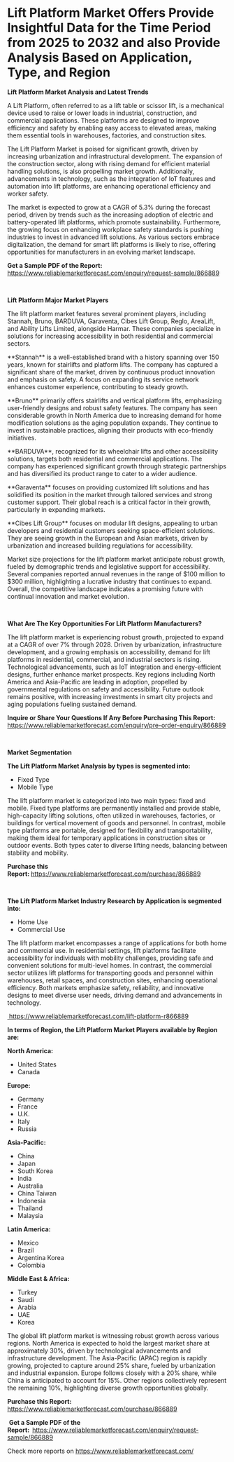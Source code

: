 <p><h1>Lift Platform Market Offers Provide Insightful Data for the Time Period from 2025 to 2032 and also Provide Analysis Based on Application, Type, and Region</h1></p><p><strong>Lift Platform Market Analysis and Latest Trends</strong></p>
<p><p>A Lift Platform, often referred to as a lift table or scissor lift, is a mechanical device used to raise or lower loads in industrial, construction, and commercial applications. These platforms are designed to improve efficiency and safety by enabling easy access to elevated areas, making them essential tools in warehouses, factories, and construction sites.</p><p>The Lift Platform Market is poised for significant growth, driven by increasing urbanization and infrastructural development. The expansion of the construction sector, along with rising demand for efficient material handling solutions, is also propelling market growth. Additionally, advancements in technology, such as the integration of IoT features and automation into lift platforms, are enhancing operational efficiency and worker safety.</p><p>The market is expected to grow at a CAGR of 5.3% during the forecast period, driven by trends such as the increasing adoption of electric and battery-operated lift platforms, which promote sustainability. Furthermore, the growing focus on enhancing workplace safety standards is pushing industries to invest in advanced lift solutions. As various sectors embrace digitalization, the demand for smart lift platforms is likely to rise, offering opportunities for manufacturers in an evolving market landscape.</p></p>
<p><strong>Get a Sample PDF of the Report:&nbsp;</strong> <a href="https://www.reliablemarketforecast.com/enquiry/request-sample/866889?utm_campaign=3096&utm_medium=2&utm_source=Github&utm_content=ia&utm_term=10042025&utm_id=lift-platform">https://www.reliablemarketforecast.com/enquiry/request-sample/866889</a></p>
<p>&nbsp;</p>
<p><strong>Lift Platform Major Market Players</strong></p>
<p><p>The lift platform market features several prominent players, including Stannah, Bruno, BARDUVA, Garaventa, Cibes Lift Group, Reglo, AreaLift, and Ability Lifts Limited, alongside Harmar. These companies specialize in solutions for increasing accessibility in both residential and commercial sectors.</p><p>**Stannah** is a well-established brand with a history spanning over 150 years, known for stairlifts and platform lifts. The company has captured a significant share of the market, driven by continuous product innovation and emphasis on safety. A focus on expanding its service network enhances customer experience, contributing to steady growth.</p><p>**Bruno** primarily offers stairlifts and vertical platform lifts, emphasizing user-friendly designs and robust safety features. The company has seen considerable growth in North America due to increasing demand for home modification solutions as the aging population expands. They continue to invest in sustainable practices, aligning their products with eco-friendly initiatives.</p><p>**BARDUVA**, recognized for its wheelchair lifts and other accessibility solutions, targets both residential and commercial applications. The company has experienced significant growth through strategic partnerships and has diversified its product range to cater to a wider audience.</p><p>**Garaventa** focuses on providing customized lift solutions and has solidified its position in the market through tailored services and strong customer support. Their global reach is a critical factor in their growth, particularly in expanding markets.</p><p>**Cibes Lift Group** focuses on modular lift designs, appealing to urban developers and residential customers seeking space-efficient solutions. They are seeing growth in the European and Asian markets, driven by urbanization and increased building regulations for accessibility.</p><p>Market size projections for the lift platform market anticipate robust growth, fueled by demographic trends and legislative support for accessibility. Several companies reported annual revenues in the range of $100 million to $300 million, highlighting a lucrative industry that continues to expand. Overall, the competitive landscape indicates a promising future with continual innovation and market evolution.</p></p>
<p>&nbsp;</p>
<p><strong>What Are The Key Opportunities For Lift Platform Manufacturers?</strong></p>
<p><p>The lift platform market is experiencing robust growth, projected to expand at a CAGR of over 7% through 2028. Driven by urbanization, infrastructure development, and a growing emphasis on accessibility, demand for lift platforms in residential, commercial, and industrial sectors is rising. Technological advancements, such as IoT integration and energy-efficient designs, further enhance market prospects. Key regions including North America and Asia-Pacific are leading in adoption, propelled by governmental regulations on safety and accessibility. Future outlook remains positive, with increasing investments in smart city projects and aging populations fueling sustained demand.</p></p>
<p><strong>Inquire or Share Your Questions If Any Before Purchasing This Report:</strong> <a href="https://www.reliablemarketforecast.com/enquiry/pre-order-enquiry/866889?utm_campaign=3096&utm_medium=2&utm_source=Github&utm_content=ia&utm_term=10042025&utm_id=lift-platform">https://www.reliablemarketforecast.com/enquiry/pre-order-enquiry/866889</a></p>
<p>&nbsp;</p>
<p><strong>Market Segmentation</strong></p>
<p><strong>The Lift Platform Market Analysis by types is segmented into:</strong></p>
<p><ul><li>Fixed Type</li><li>Mobile Type</li></ul></p>
<p><p>The lift platform market is categorized into two main types: fixed and mobile. Fixed type platforms are permanently installed and provide stable, high-capacity lifting solutions, often utilized in warehouses, factories, or buildings for vertical movement of goods and personnel. In contrast, mobile type platforms are portable, designed for flexibility and transportability, making them ideal for temporary applications in construction sites or outdoor events. Both types cater to diverse lifting needs, balancing between stability and mobility.</p></p>
<p><strong>Purchase this Report:&nbsp;</strong><a href="https://www.reliablemarketforecast.com/purchase/866889?utm_campaign=3096&utm_medium=2&utm_source=Github&utm_content=ia&utm_term=10042025&utm_id=lift-platform">https://www.reliablemarketforecast.com/purchase/866889</a></p>
<p>&nbsp;</p>
<p><strong>The Lift Platform Market Industry Research by Application is segmented into:</strong></p>
<p><ul><li>Home Use</li><li>Commercial Use</li></ul></p>
<p><p>The lift platform market encompasses a range of applications for both home and commercial use. In residential settings, lift platforms facilitate accessibility for individuals with mobility challenges, providing safe and convenient solutions for multi-level homes. In contrast, the commercial sector utilizes lift platforms for transporting goods and personnel within warehouses, retail spaces, and construction sites, enhancing operational efficiency. Both markets emphasize safety, reliability, and innovative designs to meet diverse user needs, driving demand and advancements in technology.</p></p>
<p><a href="https://www.reliablemarketforecast.com/lift-platform-r866889?utm_campaign=3096&utm_medium=2&utm_source=Github&utm_content=ia&utm_term=10042025&utm_id=lift-platform">&nbsp;https://www.reliablemarketforecast.com/lift-platform-r866889</a></p>
<p><strong>In terms of Region, the Lift Platform Market Players available by Region are:</strong></p>
<p>
    <p> <strong> North America: </strong>
        <ul>
            <li>United States</li>
            <li>Canada</li>
        </ul>
        </p> 
    <p> <strong> Europe: </strong>
        <ul>
            <li>Germany</li>
            <li>France</li>
            <li>U.K.</li>
            <li>Italy</li>
            <li>Russia</li>
        </ul>
        </p> 
    <p> <strong> Asia-Pacific: </strong>
        <ul>
            <li>China</li>
            <li>Japan</li>
            <li>South Korea</li>
            <li>India</li>
            <li>Australia</li>
            <li>China Taiwan</li>
            <li>Indonesia</li>
            <li>Thailand</li>
            <li>Malaysia</li>
        </ul>
        </p> 
    <p> <strong> Latin America: </strong>
        <ul>
            <li>Mexico</li>
            <li>Brazil</li>
            <li>Argentina Korea</li>
            <li>Colombia</li>
        </ul>
        </p> 
    <p> <strong> Middle East & Africa: </strong>
        <ul>
            <li>Turkey</li>
            <li>Saudi</li>
            <li>Arabia</li>
            <li>UAE</li>
            <li>Korea</li>
        </ul>
    </p>
    </p>
<p><p>The global lift platform market is witnessing robust growth across various regions. North America is expected to hold the largest market share at approximately 30%, driven by technological advancements and infrastructure development. The Asia-Pacific (APAC) region is rapidly growing, projected to capture around 25% share, fueled by urbanization and industrial expansion. Europe follows closely with a 20% share, while China is anticipated to account for 15%. Other regions collectively represent the remaining 10%, highlighting diverse growth opportunities globally.</p></p>
<p><strong>Purchase this Report: </strong><a href="https://www.reliablemarketforecast.com/purchase/866889?utm_campaign=3096&utm_medium=2&utm_source=Github&utm_content=ia&utm_term=10042025&utm_id=lift-platform">https://www.reliablemarketforecast.com/purchase/866889</a></p>
<p>&nbsp;<strong>Get a Sample PDF of the Report:&nbsp;&nbsp;</strong><a href="https://www.reliablemarketforecast.com/enquiry/request-sample/866889?utm_campaign=3096&utm_medium=2&utm_source=Github&utm_content=ia&utm_term=10042025&utm_id=lift-platform">https://www.reliablemarketforecast.com/enquiry/request-sample/866889</a></p>
<p><strong></strong></p>
<p>Check more reports on <a href="https://www.reliablemarketforecast.com/?utm_campaign=3096&utm_medium=2&utm_source=Github&utm_content=ia&utm_term=10042025&utm_id=lift-platform">https://www.reliablemarketforecast.com/</a></p>